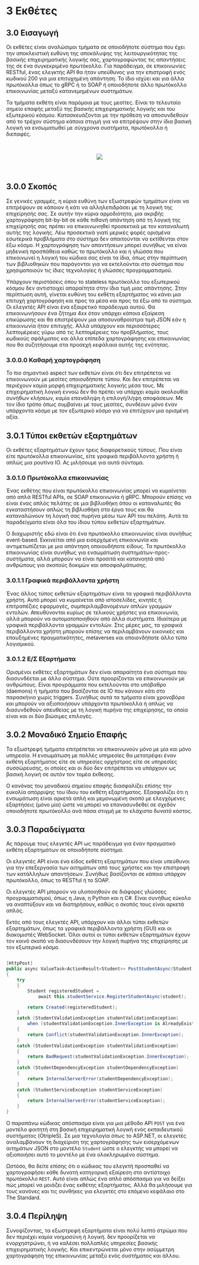 # 3 Εκθέτες

## 3.0 Εισαγωγή
Οι εκθέτες είναι αναλώσιμοι τμήματα σε οποιοδήποτε σύστημα που έχει την αποκλειστική ευθύνη της αποκάλυψης της λειτουργικότητας της βασικής επιχειρηματικής λογικής σας, χαρτογραφώντας τις απαντήσεις της σε ένα συγκεκριμένο πρωτόκολλο. Για παράδειγμα, σε επικοινωνίες RESTful, ένας ελεγκτής API θα ήταν υπεύθυνος για την επιστροφή ενός κωδικού 200 για μια επιτυχημένη απάντηση. Το ίδιο ισχύει και για άλλα πρωτόκολλα όπως το gRPC ή το SOAP ή οποιοδήποτε άλλο πρωτόκολλο επικοινωνίας μεταξύ κατανεμημένων συστημάτων.

Τα τμήματα εκθέτη είναι παρόμοια με τους μεσίτες. Είναι το τελευταίο σημείο επαφής μεταξύ της βασικής επιχειρηματικής λογικής και του εξωτερικού κόσμου. Κατασκευάζονται με την πρόθεση να αποσυνδεθούν από το τρέχον σύστημα κάποια στιγμή για να επιτρέψουν στην ίδια βασική λογική να ενσωματωθεί με σύγχρονα συστήματα, πρωτόκολλα ή διεπαφές.

<br/>
    <p align=center>
        <img src="https://user-images.githubusercontent.com/1453985/147638000-d0896f11-4117-476a-9f22-43d2b5a7d732.png">
    </p>
<br />

## 3.0.0 Σκοπός
Σε γενικές γραμμές, η κύρια ευθύνη των εξωστρεφών τμημάτων είναι να επιτρέψουν σε κάποιον ή κάτι να αλληλεπιδράσει με τη λογική της επιχείρησής σας. Σε αυτήν την κύρια αρμοδιότητα, μια ακριβής χαρτογράφηση bit-by-bit σε κάθε πιθανή απάντηση από τη λογική της επιχείρησής σας πρέπει να επικοινωνηθεί προσεκτικά με τον καταναλωτή αυτής της λογικής. Λέω προσεκτικά γιατί μερικές φορές ορισμένα εσωτερικά προβλήματα στο σύστημα δεν απαιτούνται να εκτίθενται στον έξω κόσμο. Η χαρτογράφηση των απαντήσεων μπορεί συνήθως να είναι μηδενική προσπάθεια καθώς το πρωτόκολλο και η γλώσσα που επικοινωνεί η λογική του κώδικα σας είναι τα ίδια, όπως στην περίπτωση των βιβλιοθηκών που παράγονται για να εκτελούνται στο σύστημα που χρησιμοποιούν τις ίδιες τεχνολογίες ή γλώσσες προγραμματισμού.

Υπάρχουν περιστάσεις όπου το stateless πρωτόκολλο του εξωτερικού κόσμου δεν αντιστοιχεί απαραίτητα στην ίδια τιμή μιας απάντησης. Στην περίπτωση αυτή, γίνεται ευθύνη του εκθέτη εξαρτήματος να κάνει μια επιτυχή χαρτογράφηση και προς τα μέσα και προς τα έξω από το σύστημα. Οι ελεγκτές API είναι ένα εξαιρετικό παράδειγμα αυτού. Θα επικοινωνήσουν ένα ζήτημα 4xx όταν υπάρχει κάποια εξαίρεση επικύρωσης και θα επιστρέψουν μια αποσυναθροίστρα τιμή JSON εάν η επικοινωνία ήταν επιτυχής. Αλλά υπάρχουν και περισσότερες λεπτομέρειες γύρω από τις λεπτομέρειες του προβλήματος, τους κωδικούς σφάλματος και άλλα επίπεδα χαρτογράφησης και επικοινωνίας που θα συζητήσουμε στα προσεχή κεφάλαια αυτής της ενότητας.

### 3.0.0.0 Καθαρή χαρτογράφηση
Το πιο σημαντικό aspect των εκθετών είναι ότι δεν επιτρέπεται να επικοινωνούν με μεσίτες οποιουδήποτε τύπου. Και δεν επιτρέπεται να περιέχουν καμία μορφή επιχειρηματικής λογικής μέσα τους. Με επιχειρηματική λογική εννοώ δεν θα πρέπει να υπάρχει καμία ακολουθία συνήθων κλήσεων, καμία επανάληψη ή επιλογή/λήψη αποφάσεων. Με τον ίδιο τρόπο όπως συμβαίνει με τους μεσίτες, συνδέουν μόνο έναν υπάρχοντα κόσμο με τον εξωτερικό κόσμο για να επιτύχουν μια ορισμένη αξία.

## 3.0.1 Τύποι εκθετών εξαρτημάτων
Οι εκθέτες εξαρτημάτων έχουν τρεις διαφορετικούς τύπους. Που είναι είτε πρωτόκολλα επικοινωνίας, είτε γραφικά περιβάλλοντα χρήστη ή απλώς μια ρουτίνα IO. Ας μιλήσουμε για αυτά σύντομα.

### 3.0.1.0 Πρωτόκολλα επικοινωνίας
Ένας εκθέτης που είναι πρωτόκολλο επικοινωνίας μπορεί να κυμαίνεται από απλά RESTful APIs, σε SOAP επικοινωνία ή gRPC. Μπορούν επίσης να είναι ένας απλός πελάτης σε μια βιβλιοθήκη όπου οι καταναλωτές θα εγκαταστήσουν απλώς τη βιβλιοθήκη στα έργα τους και θα καταναλώνουν τη λογική σας πυρήνα μέσω των API του πελάτη. Αυτά τα παραδείγματα είναι όλα του ίδιου τύπου εκθετών εξαρτημάτων.

Ο διαχωριστής εδώ είναι ότι ένα πρωτόκολλο επικοινωνίας είναι συνήθως event-based. Εκκινείται από μια εισερχόμενη επικοινωνία και αντιμετωπίζεται με μια απάντηση οποιουδήποτε είδους. Τα πρωτόκολλα επικοινωνίας είναι συνήθως για ενσωμάτωση συστημάτων-προς-συστήματα, αλλά μπορούν να είναι προσιτά και κατανοητά από ανθρώπους για σκοπούς δοκιμών και αποσφαλμάτωσης.

### 3.0.1.1 Γραφικά περιβάλλοντα χρήστη
Ένας άλλος τύπος εκθετών εξαρτημάτων είναι τα γραφικά περιβάλλοντα χρήστη. Αυτό μπορεί να κυμαίνεται από ιστοσελίδες, κινητές ή επιτραπέζιες εφαρμογές, συμπεριλαμβανομένων απλών γραμμών εντολών. Απευθύνονται κυρίως σε τελικούς χρήστες για επικοινωνία, αλλά μπορούν να αυτοματοποιηθούν από άλλα συστήματα. Ιδιαίτερα με γραφικά περιβάλλοντα γραμμών εντολών. Στις μέρες μας, τα γραφικά περιβάλλοντα χρήστη μπορούν επίσης να περιλαμβάνουν εικονικές και επαυξημένες πραγματικότητες, metaverses και οποιονδήποτε άλλο τύπο λογισμικού.

### 3.0.1.2 Ε/Σ Εξαρτήματα
Ορισμένοι εκθέτες εξαρτημάτων δεν είναι απαραίτητα ένα σύστημα που διασυνδέεται με άλλο σύστημα. Ούτε προορίζονται να επικοινωνούν με ανθρώπους. Είναι προγράμματα που εκτελούνται στο υπόβαθρο (daemons) ή τμήματα που βασίζονται σε IO που κάνουν κάτι στο παρασκήνιο χωρίς triggers. Συνήθως αυτά τα τμήματα είναι χρονοβόρα και μπορούν να αξιοποιήσουν υπάρχοντα πρωτόκολλα ή απλώς να διασυνδεθούν απευθείας με τη λογική πυρήνα της επιχείρησης, τα οποία είναι και οι δύο βιώσιμες επιλογές.

## 3.0.2 Μοναδικό Σημείο Επαφής
Τα εξωστρεφή τμήματα επιτρέπεται να επικοινωνούν μόνο με μία και μόνο υπηρεσία. Η ενσωμάτωση με πολλές υπηρεσίες θα μετατρέψει έναν εκθέτη εξαρτήματος είτε σε υπηρεσίες ορχήστρας είτε σε υπηρεσίες συσσώρευσης, οι οποίες και οι δύο δεν επιτρέπεται να υπάρχουν ως βασική λογική σε αυτόν τον τομέα έκθεσης.

Ο κανόνας του μοναδικού σημείου επαφής διασφαλίζει επίσης την ευκολία απόρριψης του ίδιου του εκθέτη εξαρτήματος. Εξασφαλίζει ότι η ενσωμάτωση είναι αρκετά απλή και μεμονωμένη σκοπό με ελεγχόμενες εξαρτήσεις (μόνο μία) ώστε να μπορεί να επανασυνδεθεί σε σχεδόν οποιοδήποτε πρωτόκολλο ανά πάσα στιγμή με το ελάχιστο δυνατό κόστος.

## 3.0.3 Παραδείγματα
Ας πάρουμε τους ελεγκτές API ως παράδειγμα για έναν πραγματικό εκθέτη εξαρτημάτων σε οποιοδήποτε σύστημα.

Οι ελεγκτές API είναι ένα είδος εκθέτη εξαρτημάτων που είναι υπεύθυνοι για την επεξεργασία των αιτημάτων από τους χρήστες και την επιστροφή των κατάλληλων απαντήσεων. Συνήθως βασίζονται σε κάποιο υπάρχον πρωτόκολλο, όπως το RESTful ή το SOAP.

Οι ελεγκτές API μπορούν να υλοποιηθούν σε διάφορες γλώσσες προγραμματισμού, όπως η Java, η Python και η C#. Είναι συνήθως εύκολο να αναπτύξουν και να διατηρήσουν, καθώς ο σκοπός τους είναι αρκετά απλός.

Εκτός από τους ελεγκτές API, υπάρχουν και άλλοι τύποι εκθετών εξαρτημάτων, όπως τα γραφικά περιβάλλοντα χρήστη (GUI) και οι διακομιστές WebSocket. Όλοι αυτοί οι τύποι εκθετών εξαρτημάτων έχουν τον κοινό σκοπό να διασυνδέσουν την λογική πυρήνα της επιχείρησης με τον εξωτερικό κόσμο.

```csharp

[HttpPost]
public async ValueTask<ActionResult<Student>> PostStudentAsync(Student student)
{
    try
    {
        Student registeredStudent =
            await this.studentService.RegisterStudentAsync(student);

        return Created(registeredStudent);
    }
    catch (StudentValidationException studentValidationException)
        when (studentValidationException.InnerException is AlreadyExistsStudentException)
    {
        return Conflict(studentValidationException.InnerException);
    }
    catch (StudentValidationException studentValidationException)
    {
        return BadRequest(studentValidationException.InnerException);
    }
    catch (StudentDependencyException studentDependencyException)
    {
        return InternalServerError(studentDependencyException);
    }
    catch (StudentServiceException studentServiceException)
    {
        return InternalServerError(studentServiceException);
    }
}

```
Ο παραπάνω κώδικας απόσπασμα είναι για μια μέθοδο API `POST` για ένα μοντέλο φοιτητή στη βασική επιχειρηματική λογική ενός εκπαιδευτικού συστήματος (OtripleS). Σε μια τεχνολογία όπως το ASP.NET, οι ελεγκτές αναλαμβάνουν τη διαχείριση της χαρτογράφησης των εισερχόμενων αιτημάτων JSON στο μοντέλο `Student` ώστε ο ελεγκτής να μπορεί να αξιοποιήσει αυτό το μοντέλο με ένα ολοκληρωμένο σύστημα.

Ωστόσο, θα δείτε επίσης ότι ο κώδικας του ελεγκτή προσπαθεί να χαρτογραφήσει κάθε δυνατή κατηγορική εξαίρεση στο αντίστοιχο πρωτόκολλο `REST`. Αυτό είναι απλώς ένα απλό απόσπασμα για να δείξει πώς μπορεί να μοιάζει ένας εκθέτης εξαρτήματος. Αλλά θα μιλήσουμε για τους κανόνες και τις συνθήκες για ελεγκτές στο επόμενο κεφάλαιο στο The Standard.

## 3.0.4 Περίληψη
Συνοψίζοντας, τα εξωστρεφή εξαρτήματα είναι πολύ λεπτό στρώμα που δεν περιέχει καμία νοημοσύνη ή λογική. δεν προορίζεται να ενορχηστρώνει, ή να καλέσει πολλαπλές υπηρεσίες βασικής επιχειρηματικής λογικής. Και επικεντρώνεται μόνο στην ασύμμετρη χαρτογράφηση της επικοινωνίας μεταξύ ενός συστήματος και άλλου.
